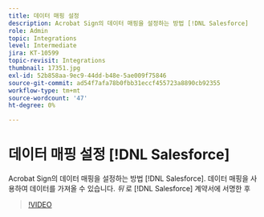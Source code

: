 ```yaml
---
title: 데이터 매핑 설정
description: Acrobat Sign의 데이터 매핑을 설정하는 방법 [!DNL Salesforce]
role: Admin
topic: Integrations
level: Intermediate
jira: KT-10599
topic-revisit: Integrations
thumbnail: 17351.jpg
exl-id: 52b858aa-9ec9-44dd-b48e-5ae009f75846
source-git-commit: ad54f7afa78b0fbb31eccf455723a8890cb92355
workflow-type: tm+mt
source-wordcount: '47'
ht-degree: 0%

---
```


# 데이터 매핑 설정 [!DNL Salesforce]

Acrobat Sign의 데이터 매핑을 설정하는 방법 [!DNL Salesforce]. 데이터 매핑을 사용하여 데이터를 가져올 수 있습니다. _뒤_ 로 [!DNL Salesforce] 계약서에 서명한 후

>[!VIDEO](https://video.tv.adobe.com/v/3409073?quality=12&learn=on&hidetitle=true)
